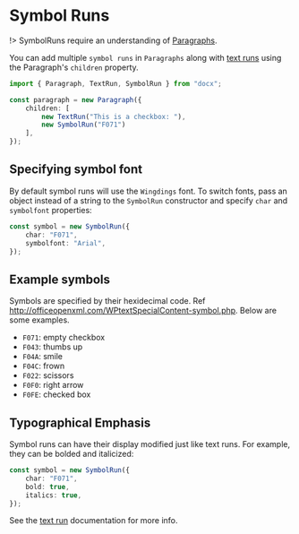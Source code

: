 # Symbol Runs

!> SymbolRuns require an understanding of [Paragraphs](usage/paragraph.md).

You can add multiple `symbol runs` in `Paragraphs` along with [text runs](usage/text.md) using the Paragraph's `children` property.

```ts
import { Paragraph, TextRun, SymbolRun } from "docx";

const paragraph = new Paragraph({
    children: [
        new TextRun("This is a checkbox: "),
        new SymbolRun("F071")
    ],
});
```

## Specifying symbol font

By default symbol runs will use the `Wingdings` font. To switch fonts, pass an object instead of a string to the `SymbolRun` constructor and specify `char` and `symbolfont` properties:

```ts
const symbol = new SymbolRun({
    char: "F071",
    symbolfont: "Arial",
});
```

## Example symbols

Symbols are specified by their hexidecimal code. Ref http://officeopenxml.com/WPtextSpecialContent-symbol.php. Below are some examples.

- `F071`: empty checkbox
- `F043`: thumbs up
- `F04A`: smile
- `F04C`: frown
- `F022`: scissors
- `F0F0`: right arrow
- `F0FE`: checked box

## Typographical Emphasis

Symbol runs can have their display modified just like text runs. For example, they can be bolded and italicized:

```ts
const symbol = new SymbolRun({
    char: "F071",
    bold: true,
    italics: true,
});
```

See the [text run](usage/text.md) documentation for more info.
